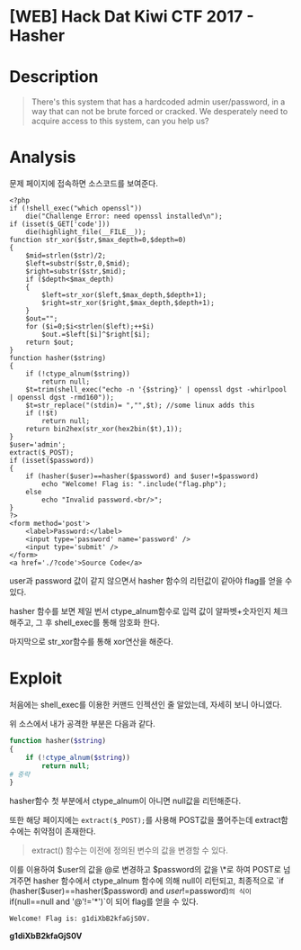 # [WEB] Hack Dat Kiwi CTF 2017 - Hasher

# Description

>   There's this system that has a hardcoded admin user/password, in a way that can not be brute forced or cracked. We desperately need to acquire access to this system, can you help us?

# Analysis

문제 페이지에 접속하면 소스코드를 보여준다.

```php+HTML
<?php
if (!shell_exec("which openssl"))
    die("Challenge Error: need openssl installed\n");
if (isset($_GET['code']))
    die(highlight_file(__FILE__));
function str_xor($str,$max_depth=0,$depth=0)
{
    $mid=strlen($str)/2;
    $left=substr($str,0,$mid);
    $right=substr($str,$mid);
    if ($depth<$max_depth)
    {
        $left=str_xor($left,$max_depth,$depth+1);
        $right=str_xor($right,$max_depth,$depth+1);
    }
    $out="";
    for ($i=0;$i<strlen($left);++$i)
        $out.=$left[$i]^$right[$i];
    return $out;
}
function hasher($string)
{
    if (!ctype_alnum($string))
        return null;
    $t=trim(shell_exec("echo -n '{$string}' | openssl dgst -whirlpool | openssl dgst -rmd160"));
    $t=str_replace("(stdin)= ","",$t); //some linux adds this
    if (!$t)
        return null;
    return bin2hex(str_xor(hex2bin($t),1));
}
$user='admin';
extract($_POST);
if (isset($password))
{
    if (hasher($user)==hasher($password) and $user!=$password)
        echo "Welcome! Flag is: ".include("flag.php");
    else
        echo "Invalid password.<br/>";
}
?>
<form method='post'>
    <label>Password:</label>
    <input type='password' name='password' />
    <input type='submit' />
</form>
<a href='./?code'>Source Code</a>
```

user과 password 값이 같지 않으면서 hasher 함수의 리턴값이 같아야 flag를 얻을 수 있다.

hasher 함수를 보면 제일 번서 ctype_alnum함수로 입력 값이 알파벳+숫자인지 체크해주고, 그 후 shell_exec를 통해 암호화 한다.

마지막으로 str_xor함수를 통해 xor연산을 해준다.

# Exploit

처음에는 shell_exec를 이용한 커맨드 인젝션인 줄 알았는데, 자세히 보니 아니였다.

위 소스에서 내가 공격한 부분은 다음과 같다.

```php
function hasher($string)
{
    if (!ctype_alnum($string))
        return null;
# 중략
}
```

hasher함수 첫 부분에서 ctype_alnum이 아니면 null값을 리턴해준다.

또한 해당 페이지에는 `extract($_POST);`를 사용해 POST값을 풀어주는데 extract함수에는 취약점이 존재한다.

>  extract() 함수는 이전에 정의된 변수의 값을 변경할 수 있다.

이를 이용하여 $user의 값을 @로 변경하고 $password의 값을 \*로 하여 POST로 넘겨주면 hasher 함수에서 ctype_alnum 함수에 의해 null이 리턴되고, 최종적으로 `if (hasher($user)==hasher($password) and $user!=$password)`의 식이 `if(null==null and '@'!='\*')`이 되어 flag를 얻을 수 있다.

```html
Welcome! Flag is: g1diXbB2kfaGjS0V.
```



**g1diXbB2kfaGjS0V**